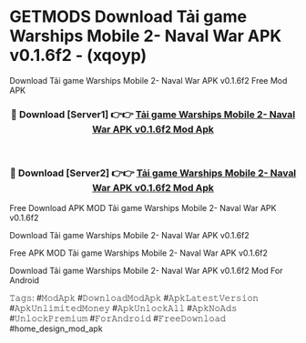# GETMODS Download Tải game Warships Mobile 2- Naval War APK v0.1.6f2 - (xqoyp)
Download Tải game Warships Mobile 2- Naval War APK v0.1.6f2 Free Mod APK

<div align="center">
<h3>🔴 Download [Server1] 👉👉 <a href="https://apk-comot.site?title=Tải_game_Warships_Mobile_2-_Naval_War_APK_v0.1.6f2">Tải game Warships Mobile 2- Naval War APK v0.1.6f2 Mod Apk</a></h3><br>

<h3>🔴 Download [Server2] 👉👉 <a href="https://apk-comot.site?title=Tải_game_Warships_Mobile_2-_Naval_War_APK_v0.1.6f2">Tải game Warships Mobile 2- Naval War APK v0.1.6f2 Mod Apk</a></h3>
</div>


Free Download APK MOD Tải game Warships Mobile 2- Naval War APK v0.1.6f2

Download Tải game Warships Mobile 2- Naval War APK v0.1.6f2 

Free APK MOD Tải game Warships Mobile 2- Naval War APK v0.1.6f2 

Download Tải game Warships Mobile 2- Naval War APK v0.1.6f2 Mod For Android

𝚃𝚊𝚐𝚜: #𝙼𝚘𝚍𝙰𝚙𝚔 #𝙳𝚘𝚠𝚗𝚕𝚘𝚊𝚍𝙼𝚘𝚍𝙰𝚙𝚔 #𝙰𝚙𝚔𝙻𝚊𝚝𝚎𝚜𝚝𝚅𝚎𝚛𝚜𝚒𝚘𝚗 #𝙰𝚙𝚔𝚄𝚗𝚕𝚒𝚖𝚒𝚝𝚎𝚍𝙼𝚘𝚗𝚎𝚢 #𝙰𝚙𝚔𝚄𝚗𝚕𝚘𝚌𝚔𝙰𝚕𝚕 #𝙰𝚙𝚔𝙽𝚘𝙰𝚍𝚜 #𝚄𝚗𝚕𝚘𝚌𝚔𝙿𝚛𝚎𝚖𝚒𝚞𝚖 #𝙵𝚘𝚛𝙰𝚗𝚍𝚛𝚘𝚒𝚍 #𝙵𝚛𝚎𝚎𝙳𝚘𝚠𝚗𝚕𝚘𝚊𝚍 #home_design_mod_apk